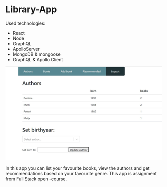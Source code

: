 # Library-App
Used technologies:
- React
- Node
- GraphQL
- ApolloServer
- MongoDB & mongoose
- GraphQL & Apollo Client

<img src="authors.jpg" width="500">

In this app you can list your favourite books, view the authors and get recommendations based on your favourite genre. This app is assignment from Full Stack open -course.
